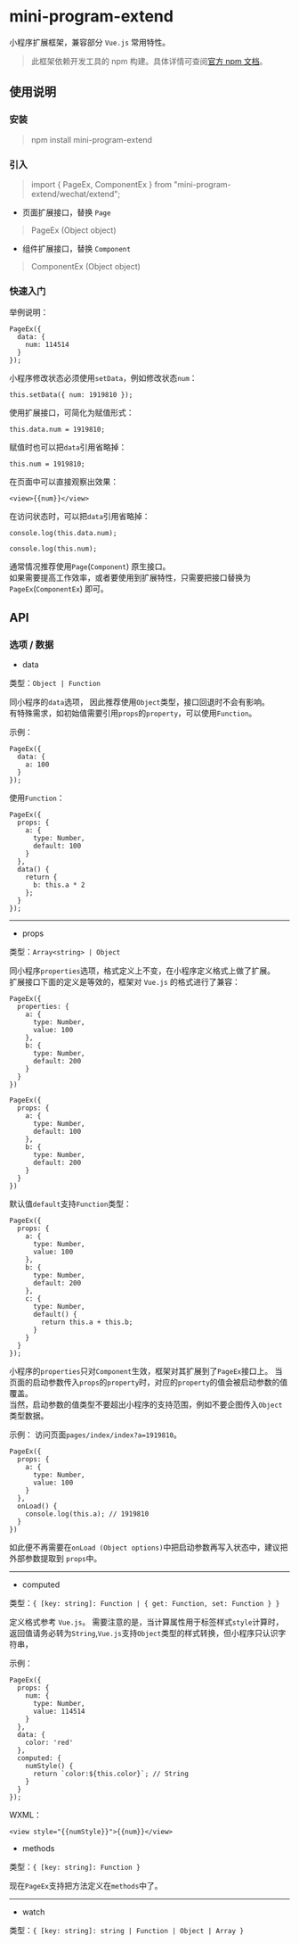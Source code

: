 # mini-program-extend

小程序扩展框架，兼容部分 `Vue.js` 常用特性。

> 此框架依赖开发工具的 npm 构建。具体详情可查阅[官方 npm 文档](https://developers.weixin.qq.com/miniprogram/dev/devtools/npm.html)。

## 使用说明

### 安装

> npm install mini-program-extend

### 引入

> import { PageEx, ComponentEx } from "mini-program-extend/wechat/extend";

+ 页面扩展接口，替换 `Page`
> PageEx (Object object)

+ 组件扩展接口，替换 `Component`
> ComponentEx (Object object)

### 快速入门
举例说明：
```
PageEx({
  data: {
    num: 114514
  }
});
```
小程序修改状态必须使用`setData`，例如修改状态`num`：
```
this.setData({ num: 1919810 });
```
使用扩展接口，可简化为赋值形式：
```
this.data.num = 1919810;
```
赋值时也可以把`data`引用省略掉：
```
this.num = 1919810;
```
在页面中可以直接观察出效果：
```
<view>{{num}}</view>
```
在访问状态时，可以把`data`引用省略掉：
```
console.log(this.data.num);

console.log(this.num);
```
通常情况推荐使用`Page`(`Component`) 原生接口。<br>
如果需要提高工作效率，或者要使用到扩展特性，只需要把接口替换为`PageEx`(`ComponentEx`) 即可。

## API

### 选项 / 数据

+ data

类型：`Object | Function`

同小程序的`data`选项， 因此推荐使用`Object`类型，接口回退时不会有影响。<br>
有特殊需求，如初始值需要引用`props`的`property`，可以使用`Function`。

示例：
```
PageEx({
  data: {
    a: 100
  }
});
```

使用`Function`：
```
PageEx({
  props: {
    a: {
      type: Number,
      default: 100
    }
  },
  data() {
    return {
      b: this.a * 2
    };
  }
});
```

<hr>

+ props

类型：`Array<string> | Object`

同小程序`properties`选项，格式定义上不变，在小程序定义格式上做了扩展。<br>
扩展接口下面的定义是等效的，框架对 `Vue.js` 的格式进行了兼容：
```
PageEx({
  properties: {
    a: {
      type: Number,
      value: 100
    },
    b: {
      type: Number,
      default: 200
    }
  }
})
```
```
PageEx({
  props: {
    a: {
      type: Number,
      default: 100
    },
    b: {
      type: Number,
      default: 200
    }
  }
})
```
默认值`default`支持`Function`类型：
```
PageEx({
  props: {
    a: {
      type: Number,
      value: 100
    },
    b: {
      type: Number,
      default: 200
    },
    c: {
      type: Number,
      default() {
        return this.a + this.b;
      }
    }
  }
});
```
小程序的`properties`只对`Component`生效，框架对其扩展到了`PageEx`接口上。
当页面的启动参数传入`props`的`property`时，对应的`property`的值会被启动参数的值覆盖。<br>
当然，启动参数的值类型不要超出小程序的支持范围，例如不要企图传入`Object`类型数据。

示例：
访问页面`pages/index/index?a=1919810`。
```
PageEx({
  props: {
    a: {
      type: Number,
      value: 100
    }
  },
  onLoad() {
    console.log(this.a); // 1919810
  }
})
```
如此便不再需要在`onLoad (Object options)`中把启动参数再写入状态中，建议把外部参数提取到
`props`中。

<hr>

+ computed 
  
类型：`{ [key: string]: Function | { get: Function, set: Function } }`

定义格式参考 `Vue.js`。
需要注意的是，当计算属性用于标签样式`style`计算时，返回值请务必转为`String`,`Vue.js`支持`Object`类型的样式转换，但小程序只认识字符串，

示例：
```
PageEx({
  props: {
    num: {
      type: Number,
      value: 114514
    }
  },
  data: {
    color: 'red'
  },
  computed: {
    numStyle() {
      return `color:${this.color}`; // String
    }
  }
});
```
WXML：
```
<view style="{{numStyle}}">{{num}}</view>
```

+ methods

类型：`{ [key: string]: Function }`

现在`PageEx`支持把方法定义在`methods`中了。

<hr>

+ watch

类型：`{ [key: string]: string | Function | Object | Array }`

